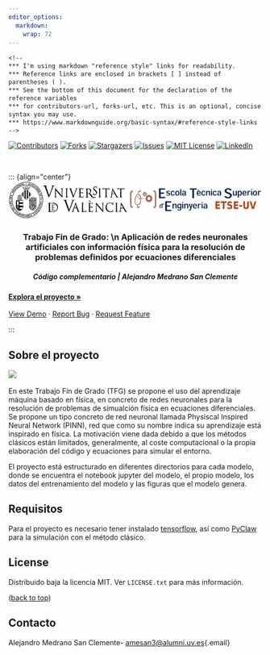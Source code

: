```yaml
---
editor_options: 
  markdown: 
    wrap: 72
---
```


<!-- Improved compatibility of back to top link: See: https://github.com/othneildrew/Best-README-Template/pull/73 -->

<a name="readme-top"></a> <!--
*** Thanks for checking out the Best-README-Template. If you have a suggestion
*** that would make this better, please fork the repo and create a pull request
*** or simply open an issue with the tag "enhancement".
*** Don't forget to give the project a star!
*** Thanks again! Now go create something AMAZING! :D
-->

<!-- PROJECT SHIELDS -->

```{=html}
<!--
*** I'm using markdown "reference style" links for readability.
*** Reference links are enclosed in brackets [ ] instead of parentheses ( ).
*** See the bottom of this document for the declaration of the reference variables
*** for contributors-url, forks-url, etc. This is an optional, concise syntax you may use.
*** https://www.markdownguide.org/basic-syntax/#reference-style-links
-->
```
[![Contributors](https://img.shields.io/github/contributors/alexmedranosan/PINNS.svg?style=for-the-badge)](https://github.com/alexmedranosan/PINNS/graphs/contributors)
[![Forks](https://img.shields.io/github/forks/alexmedranosan/PINNS.svg?style=for-the-badge)](https://github.com/alexmedranosan/PINNS/network/members)
[![Stargazers](https://img.shields.io/github/stars/alexmedranosan/PINNS.svg?style=for-the-badge)](https://github.com/alexmedranosan/PINNS/stargazers)
[![Issues](https://img.shields.io/github/issues/alexmedranosan/PINNS.svg?style=for-the-badge)](https://github.com/alexmedranosan/PINNS/issues)
[![MIT License](https://img.shields.io/github/license/alexmedranosan/PINNS.svg?style=for-the-badge)](https://github.com/alexmedranosan/PINNS/blob/master/LICENSE.txt)
[![LinkedIn](https://img.shields.io/badge/-LinkedIn-black.svg?style=for-the-badge&logo=linkedin&colorB=555)](https://es.linkedin.com/in/alejandro-medrano-san-clemente-394916149)

<!-- PROJECT LOGO -->

<br />

::: {align="center"}
<a href="https://www.uv.es/">
<img src="figs/logo_UV.png" alt="Logo" width="540" height="75"/> </a>

<h3 align="center">

Trabajo Fin de Grado: \n Aplicación de redes neuronales artificiales con información física para la resolución de problemas definidos por ecuaciones diferenciales

</h3>

<h5 align="center">

Código complementario | Alejandro Medrano San Clemente

</h5>

<a href="https://github.com/alexmedranosan/PINNS"><strong>Explora el proyecto »</strong></a> <br /> <br />
<a href="https://github.com/alexmedranosan/PINNS">View
Demo</a> ·
<a href="https://github.com/alexmedranosan/PINNS/issues">Report
Bug</a> ·
<a href="https://github.com/alexmedranosan/PINNS/issues">Request
Feature</a>

</p>
:::

<!-- ABOUT THE PROJECT -->

## Sobre el proyecto

![](3-PESOS-FIJOS-DIFERENTES/figs/Euler_Animation.gif)

En este Trabajo Fin de Grado (TFG) se propone el uso del aprendizaje máquina basado en física, en concreto de redes neuronales para la resolución de problemas de simualción física en ecuaciones diferenciales. Se propone un tipo concreto de red neuronal llamada Physiscal Inspired Neural Network (PINN), red que como su nombre indica su aprendizaje está inspirado en física. La motivación viene dada debido a que los métodos clásicos están limitados, generalmente, al coste computacional o la propia elaboración del código y ecuaciones para simular el entorno.

El proyecto está estructurado en diferentes directorios para cada modelo, donde se encuentra el notebook jupyter del modelo, el propio modelo, los datos del entrenamiento del modelo y las figuras que el modelo genera.

<!-- GETTING STARTED -->

## Requisitos

Para el proyecto es necesario tener instalado <a href="https://www.tensorflow.org/">tensorflow</a>, así como <a href="http://clawpack.org/pyclaw/">PyClaw</a> para la simulación con el método clásico.

<!-- LICENSE -->

## License

Distribuido baja la licencia MIT. Ver `LICENSE.txt` para más información.

<p align="right">

(<a href="#readme-top">back to top</a>)

</p>

<!-- CONTACT -->

## Contacto

Alejandro Medrano San Clemente- [amesan3@alumni.uv.es](mailto:amesan3@alumni.uv.es){.email}
